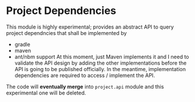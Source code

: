 # Project Dependencies

This module is highly experimental; provides an abstract API to query project dependncies
that shall be implemented by
- gradle
- maven
- ant/nbm support
At this moment, just Maven implements it and I need to validate the API design by adding
the other implementations before the API is going to be published officially. In the
meantime, implementation dependencies are required to access / implement the API.

The code will **eventually merge** into `project.api` module and this experimental one
will be deleted.

